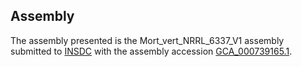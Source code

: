 

Assembly
--------

The assembly presented is the Mort\_vert\_NRRL\_6337\_V1 assembly
submitted to [INSDC](http://www.insdc.org) with the assembly accession
[GCA\_000739165.1](http://www.ebi.ac.uk/ena/data/view/GCA_000739165.1).
